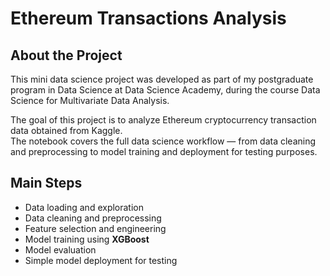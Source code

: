 # Ethereum Transactions Analysis

## About the Project
This mini data science project was developed as part of my postgraduate program in Data Science at Data Science Academy, during the course Data Science for Multivariate Data Analysis.

The goal of this project is to analyze Ethereum cryptocurrency transaction data obtained from Kaggle.  
The notebook covers the full data science workflow — from data cleaning and preprocessing to model training and deployment for testing purposes.

## Main Steps
- Data loading and exploration  
- Data cleaning and preprocessing  
- Feature selection and engineering  
- Model training using **XGBoost**  
- Model evaluation  
- Simple model deployment for testing  
